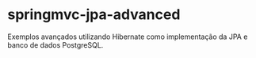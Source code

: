 # springmvc-jpa-advanced
Exemplos avançados utilizando Hibernate como implementação da JPA e banco de dados PostgreSQL.
